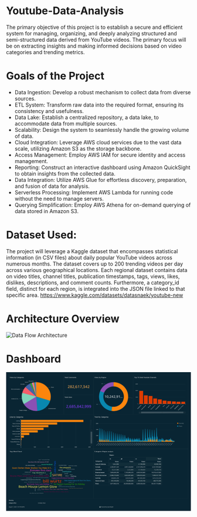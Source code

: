 # Youtube-Data-Analysis
The primary objective of this project is to establish a secure and efficient system for managing, organizing, and deeply analyzing structured and semi-structured data derived from YouTube videos. The primary focus will be on extracting insights and making informed decisions based on video categories and trending metrics.

# Goals of the Project

- Data Ingestion: Develop a robust mechanism to collect data from diverse sources.
- ETL System: Transform raw data into the required format, ensuring its consistency and usefulness.
- Data Lake: Establish a centralized repository, a data lake, to accommodate data from multiple sources.
- Scalability: Design the system to seamlessly handle the growing volume of data.
- Cloud Integration: Leverage AWS cloud services due to the vast data scale, utilizing Amazon S3 as the storage backbone.
- Access Management: Employ AWS IAM for secure identity and access management.
- Reporting: Construct an interactive dashboard using Amazon QuickSight to obtain insights from the collected data.
- Data Integration: Utilize AWS Glue for effortless discovery, preparation, and fusion of data for analysis.
- Serverless Processing: Implement AWS Lambda for running code without the need to manage servers.
- Querying Simplification: Employ AWS Athena for on-demand querying of data stored in Amazon S3.

# Dataset Used:
The project will leverage a Kaggle dataset that encompasses statistical information (in CSV files) about daily popular YouTube videos across numerous months. The dataset covers up to 200 trending videos per day across various geographical locations. Each regional dataset contains data on video titles, channel titles, publication timestamps, tags, views, likes, dislikes, descriptions, and comment counts. Furthermore, a category_id field, distinct for each region, is integrated into the JSON file linked to that specific area. https://www.kaggle.com/datasets/datasnaek/youtube-new

# Architecture Overview
![Data Flow Architecture](https://github.com/amisha-21/Youtube-Data-Analysis/assets/77116519/3b52758e-6565-4393-b1a0-151085aaac47)

# Dashboard 
![image](https://github.com/satwikmb/Youtube-DataAnalysis/blob/main/Flowcharts/Dashboard.jpg)

